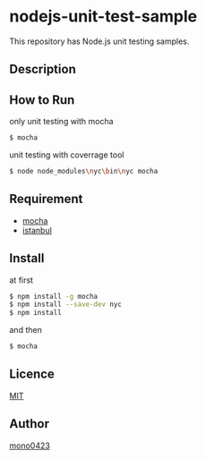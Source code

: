 nodejs-unit-test-sample
====

This repository has Node.js unit testing samples.

## Description

## How to Run
only unit testing with mocha
```bash
$ mocha
```

unit testing with coverrage tool
```bash
$ node node_modules\nyc\bin\nyc mocha
```

## Requirement
- [mocha](https://mochajs.org/)
- [istanbul](https://istanbul.js.org/)

## Install
at first
```bash
$ npm install -g mocha
$ npm install --save-dev nyc
$ npm install
```

and then
```bash
$ mocha
```

## Licence

[MIT](https://github.com/tcnksm/tool/blob/master/LICENCE)

## Author

[mono0423](https://github.com/mono0423)
